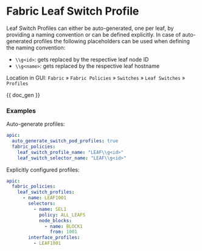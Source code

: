# Fabric Leaf Switch Profile

Leaf Switch Profiles can either be auto-generated, one per leaf, by providing a naming convention or can be defined explicitly. In case of auto-generated profiles the following placeholders can be used when defining the naming convention:

* `\\g<id>`: gets replaced by the respective leaf node ID
* `\\g<name>`: gets replaced by the respective leaf hostname

Location in GUI:
`Fabric` » `Fabric Policies` » `Switches` » `Leaf Switches` » `Profiles`


{{ doc_gen }}

### Examples

Auto-generate profiles:

```yaml
apic:
  auto_generate_switch_pod_profiles: true
  fabric_policies:
    leaf_switch_profile_name: "LEAF\\g<id>"
    leaf_switch_selector_name: "LEAF\\g<id>"
```

Explicitly configured profiles:

```yaml
apic:
  fabric_policies:
    leaf_switch_profiles:
      - name: LEAF1001
        selectors:
          - name: SEL1
            policy: ALL_LEAFS
            node_blocks:
              - name: BLOCK1
                from: 1001
        interface_profiles:
          - LEAF1001
```
